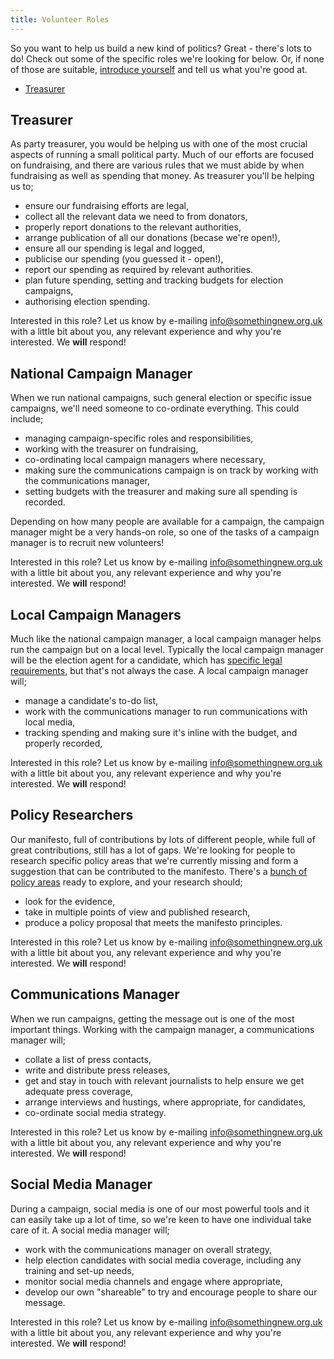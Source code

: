```yaml
---
title: Volunteer Roles
---
```


So you want to help us build a new kind of politics? Great - there's lots to do! Check out some of the specific roles we're looking for below. Or, if none of those are suitable, [introduce yourself](https://discourse.somethingnew.org.uk/t/introduce-yourself/31/54) and tell us what you're good at.

* [Treasurer](#treasurer)

## Treasurer

As party treasurer, you would be helping us with one of the most crucial aspects of running a small political party. Much of our efforts are focused on fundraising, and there are various rules that we must abide by when fundraising as well as spending that money. As treasurer you'll be helping us to;

* ensure our fundraising efforts are legal,
* collect all the relevant data we need to from donators,
* properly report donations to the relevant authorities,
* arrange publication of all our donations (becase we're open!),
* ensure all our spending is legal and logged,
* publicise our spending (you guessed it - open!),
* report our spending as required by relevant authorities.
* plan future spending, setting and tracking budgets for election campaigns,
* authorising election spending.

Interested in this role? Let us know by e-mailing [info@somethingnew.org.uk](mailto:info@somethingnew.org.uk) with a little bit about you, any relevant experience and why you're interested. We **will** respond!

## National Campaign Manager

When we run national campaigns, such general election or specific issue campaigns, we'll need someone to co-ordinate everything. This could include;

* managing campaign-specific roles and responsibilities,
* working with the treasurer on fundraising,
* co-ordinating local campaign managers where necessary,
* making sure the communications campaign is on track by working with the communications manager,
* setting budgets with the treasurer and making sure all spending is recorded.

Depending on how many people are available for a campaign, the campaign manager might be a very hands-on role, so one of the tasks of a campaign manager is to recruit new volunteers!

Interested in this role? Let us know by e-mailing [info@somethingnew.org.uk](mailto:info@somethingnew.org.uk) with a little bit about you, any relevant experience and why you're interested. We **will** respond!

## Local Campaign Managers

Much like the national campaign manager, a local campaign manager helps run the campaign but on a local level. Typically the local campaign manager will be the election agent for a candidate, which has [specific legal requirements](https://www.electoralcommission.org.uk/i-am-a/candidate-or-agent), but that's not always the case. A local campaign manager will;

* manage a candidate's to-do list,
* work with the communications manager to run communications with local media,
* tracking spending and making sure it's inline with the budget, and properly recorded,

Interested in this role? Let us know by e-mailing [info@somethingnew.org.uk](mailto:info@somethingnew.org.uk) with a little bit about you, any relevant experience and why you're interested. We **will** respond!

## Policy Researchers

Our manifesto, full of contributions by lots of different people, while full of great contributions, still has a lot of gaps. We're looking for people to research specific policy areas that we're currently missing and form a suggestion that can be contributed to the manifesto. There's a [bunch of policy areas](https://votebot.openpolitics.org.uk/ideas) ready to explore, and your research should;

* look for the evidence,
* take in multiple points of view and published research,
* produce a policy proposal that meets the manifesto principles.

Interested in this role? Let us know by e-mailing [info@somethingnew.org.uk](mailto:info@somethingnew.org.uk) with a little bit about you, any relevant experience and why you're interested. We **will** respond!

## Communications Manager

When we run campaigns, getting the message out is one of the most important things. Working with the campaign manager, a communications manager will;

* collate a list of press contacts,
* write and distribute press releases,
* get and stay in touch with relevant journalists to help ensure we get adequate press coverage,
* arrange interviews and hustings, where appropriate, for candidates,
* co-ordinate social media strategy.

Interested in this role? Let us know by e-mailing [info@somethingnew.org.uk](mailto:info@somethingnew.org.uk) with a little bit about you, any relevant experience and why you're interested. We **will** respond!

## Social Media Manager

During a campaign, social media is one of our most powerful tools and it can easily take up a lot of time, so we're keen to have one individual take care of it. A social media manager will;

* work with the communications manager on overall strategy,
* help election candidates with social media coverage, including any training and set-up needs,
* monitor social media channels and engage where appropriate,
* develop our own "shareable" to try and encourage people to share our message.

Interested in this role? Let us know by e-mailing [info@somethingnew.org.uk](mailto:info@somethingnew.org.uk) with a little bit about you, any relevant experience and why you're interested. We **will** respond!

